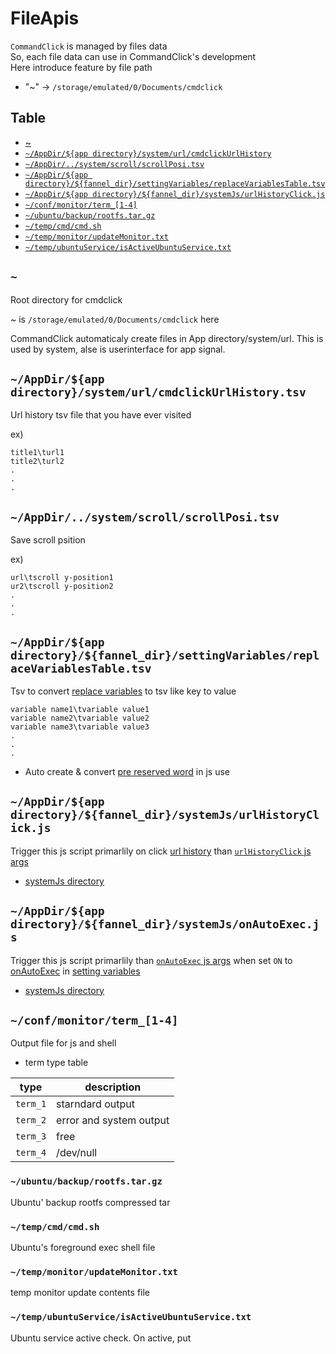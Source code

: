 # FileApis

`CommandClick` is managed by files data  
So, each file data can use in CommandClick's development  
Here introduce feature by file path 

- "~" -> `/storage/emulated/0/Documents/cmdclick`


Table
-----------------
* [~](#root_dir_path)
* [`~/AppDir/${app directory}/system/url/cmdclickUrlHistory`](#url_history)
* [`~/AppDir/../system/scroll/scrollPosi.tsv`](#scroll_position)
* [`~/AppDir/${app directory}/${fannel_dir}/settingVariables/replaceVariablesTable.tsv`](#replace_variables_table)
* [`~/AppDir/${app directory}/${fannel_dir}/systemJs/urlHistoryClick.js`](#url_history_click)
* [`~/conf/monitor/term_[1-4]`](#output_monitor)
* [`~/ubuntu/backup/rootfs.tar.gz`](#ubuntu_backup_rootfs)
* [`~/temp/cmd/cmd.sh`](#foreground_cmd_script)
* [`~/temp/monitor/updateMonitor.txt`](#update_monitor)
* [`~/temp/ubuntuService/isActiveUbuntuService.txt`](#is_active_ubuntu_service)
  

## `~` <a id="root_dir_path"></a>

Root directory for cmdclick

~ is `/storage/emulated/0/Documents/cmdclick` here


CommandClick automaticaly create files in App directory/system/url. This is used by system, alse is userinterface for app signal.

## `~/AppDir/${app directory}/system/url/cmdclickUrlHistory.tsv` <a id="url_history"></a>

Url history tsv file that you have ever visited

ex)  

```
title1\turl1
title2\turl2
.
.
.
```

## `~/AppDir/../system/scroll/scrollPosi.tsv` <a id="scroll_position"></a>

Save scroll psition

ex)

```
url\tscroll y-position1
ur2\tscroll y-position2
.
.
.
```

## `~/AppDir/${app directory}/${fannel_dir}/settingVariables/replaceVariablesTable.tsv` <a id="replace_variables_table"></a>

Tsv to convert [replace variables](https://github.com/puutaro/CommandClick/blob/master/md/developer/set_replace_variables.md) to tsv like key to value

```
variable name1\tvariable value1
variable name2\tvariable value2
variable name3\tvariable value3
.
.
.
```

- Auto create & convert [pre reserved word](https://github.com/puutaro/CommandClick/blob/master/md/developer/js_pre_reserved_word.md) in js use

## `~/AppDir/${app directory}/${fannel_dir}/systemJs/urlHistoryClick.js` <a id="url_history_click"></a>

Trigger this js script primarlily on click [url history](https://github.com/puutaro/CommandClick/blob/master/md/developer/system_js_args.md#urlhistoryclick) than [`urlHistoryClick` js args](https://github.com/puutaro/CommandClick/blob/master/md/developer/system_js_args.md#urlhistoryclick)  

- [systemJs directory](https://github.com/puutaro/CommandClick/blob/master/md/developer/directory_structure.md#system_js)

## `~/AppDir/${app directory}/${fannel_dir}/systemJs/onAutoExec.js` <a id="on_auto_exec"></a>

Trigger this js script primarlily than [`onAutoExec` js args](https://github.com/puutaro/CommandClick/blob/master/md/developer/system_js_args.md#onautoexec) when set `ON` to [onAutoExec](https://github.com/puutaro/CommandClick/blob/master/md/developer/setting_variables.md#onautoexec) in [setting variables](https://github.com/puutaro/CommandClick/blob/master/md/developer/setting_variables.md#setting-variable)   

- [systemJs directory](https://github.com/puutaro/CommandClick/blob/master/md/developer/directory_structure.md#system_js)


## `~/conf/monitor/term_[1-4]` <a id="output_monitor"></a>

Output file for js and shell    

- term type table

| type | description |
| --------- | --------- |
| `term_1` | starndard output |
| `term_2` | error and system output |
| `term_3` | free |
| `term_4` | /dev/null |

### `~/ubuntu/backup/rootfs.tar.gz` <a id="ubuntu_backup_rootfs"></a>

Ubuntu' backup rootfs compressed tar  

### `~/temp/cmd/cmd.sh` <a id="foreground_cmd_script"></a> 

Ubuntu's foreground exec shell file

### `~/temp/monitor/updateMonitor.txt` <a id="update_monitor"></a>  

temp monitor update contents file 

### `~/temp/ubuntuService/isActiveUbuntuService.txt` <a id="is_active_ubuntu_service"></a>  

Ubuntu service active check. On active, put  

